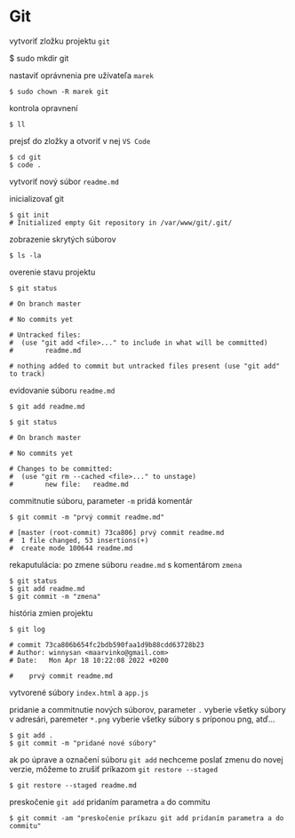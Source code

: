 # Git

vytvoriť zložku projektu `git`

$ sudo mkdir git

nastaviť oprávnenia pre užívateľa `marek`

```
$ sudo chown -R marek git
```

kontrola opravnení

```
$ ll
```

prejsť do zložky a otvoriť v nej `VS Code`

```
$ cd git
$ code .
```

vytvoriť nový súbor `readme.md`

inicializovať git

```
$ git init
# Initialized empty Git repository in /var/www/git/.git/
```

zobrazenie skrytých súborov

```
$ ls -la
```

overenie stavu projektu

```
$ git status

# On branch master

# No commits yet

# Untracked files:
#  (use "git add <file>..." to include in what will be committed)
#        readme.md

# nothing added to commit but untracked files present (use "git add" to track)
```

evidovanie súboru `readme.md`

```
$ git add readme.md

$ git status

# On branch master

# No commits yet

# Changes to be committed:
#  (use "git rm --cached <file>..." to unstage)
#        new file:   readme.md
```

commitnutie súboru, parameter `-m` pridá komentár

```
$ git commit -m "prvý commit readme.md"

# [master (root-commit) 73ca806] prvý commit readme.md
#  1 file changed, 53 insertions(+)
#  create mode 100644 readme.md
```

rekaputulácia: po zmene súboru `readme.md` s komentárom `zmena`

```
$ git status
$ git add readme.md
$ git commit -m "zmena"
```

história zmien projektu

```
$ git log

# commit 73ca806b654fc2bdb590faa1d9b88cdd63728b23
# Author: winnysan <maarvinko@gmail.com>
# Date:   Mon Apr 18 10:22:08 2022 +0200

#    prvý commit readme.md
```

vytvorené súbory `index.html` a `app.js`

pridanie a commitnutie nových súborov, parameter `.` vyberie všetky súbory v adresári, paremeter `*.png` vyberie všetky súbory s príponou png, atď...

```
$ git add .
$ git commit -m "pridané nové súbory"
```

ak po úprave a označení súboru `git add` nechceme poslať zmenu do novej verzie, môžeme to zrušiť príkazom `git restore --staged`

```
$ git restore --staged readme.md
```

preskočenie `git add` pridaním parametra `a` do commitu

```
$ git commit -am "preskočenie príkazu git add pridaním parametra a do commitu"
```